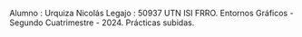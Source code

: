 Alumno : Urquiza Nicolás
Legajo : 50937
UTN ISI FRRO. 
Entornos Gráficos - Segundo Cuatrimestre - 2024.
Prácticas subidas.

